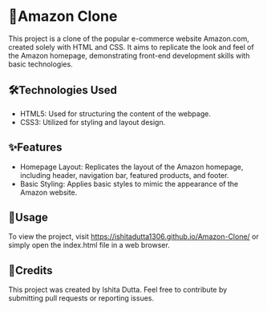 # 🛒Amazon Clone
This project is a clone of the popular e-commerce website Amazon.com, created solely with HTML and CSS. It aims to replicate the look and feel of the Amazon homepage, demonstrating front-end development skills with basic technologies. 

## 🛠️Technologies Used
- HTML5: Used for structuring the content of the webpage.
- CSS3: Utilized for styling and layout design.

## ✨Features
+ Homepage Layout: Replicates the layout of the Amazon homepage, including header, navigation bar, featured products, and footer.
+ Basic Styling: Applies basic styles to mimic the appearance of the Amazon website.

## 🚀Usage
To view the project, visit https://ishitadutta1306.github.io/Amazon-Clone/
or simply open the index.html file in a web browser.  

## 🙏Credits
This project was created by Ishita Dutta. Feel free to contribute by submitting pull requests or reporting issues. 
